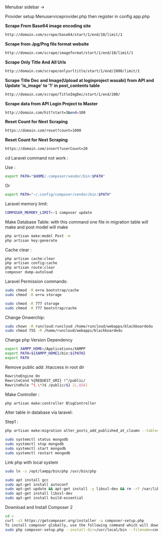 Menubar sidebar ->

Provider setup
Menuserviceprovider.php
then register in config app.php

**Scrape From Base64 image encoding site**

```sh
http://domain.com/scrape/base64/start/1/end/10/limit/1
```

**Scrape from Jpg/Png file format website**

```sh
http://domain.com/scrape/imageformat/start/1/end/10/limit/1
```

**Scrape Only Title And All Urls**

```sh
http://domain.com/scrape/onlyurltitle/start/1/end/2000/limit/1
```

**Scrape Title Dec and Image(Upload at loginproject wasabi) from API and Update 'is_image' to '1' in post_contents table**

```sh
http://domain.com/scrape/TitleImgDec/start/1/end/200/
```

**Scrape data from API Login Project to Master**

```sh
http://domain.com/hit?start=3&end=100
```

**Reset Count for Next Scraping**

```sh
https://domain.com/reset?count=1000
```

**Reset Count for Next Scraping**

```sh
https://domain.com/insert?userCount=20
```

cd Laravel command not work :

Use :

```sh
export PATH="$HOME/.composer/vendor/bin:$PATH"
```

Or

```sh
export PATH="~/.config/composer/vendor/bin:$PATH"
```

Laravel memory limit:

```sh
COMPOSER_MEMORY_LIMIT=-1 composer update
```

Make Database Table: with this command one file in migration table will make and post model will make

```sh
php artisan make:model Post -m
php artisan key:generate
```

Cache clear :

```sh
php artisan cache:clear
php artisan config:cache
php artisan route:clear
composer dump-autoload
```

Laravel Permission commands:

```sh
sudo chmod -R o+rw bootstrap/cache
sudo chmod -R o+rw storage
```

```sh
sudo chmod -R 777 storage
sudo chmod -R 777 bootstrap/cache
```

Change Onwerchip:

```sh
sudo chown -R runcloud:runcloud /home/runcloud/webapps/blackboardedu
sudo chmod 755 -R /home/runcloud/webapps/blackboardedu
```

Change php Version Dependency

```sh
export XAMPP_HOME=/Applications/XAMPP
export PATH=${XAMPP_HOME}/bin:${PATH}
export PATH
```

Remove public add .htaccess in root dir

```sh
RewriteEngine On
RewriteCond %{REQUEST_URI} !^/public/
RewriteRule ^(.\*)$ /public/$1 [L,QSA]
```

Make Controller :

```sh
php artisan make:controller BlogController
```

Alter table in database via laravel:

Step1 :

```sh
php artisan make:migration alter_posts_add_published_at_cloumn --table=posts
```

```sh
sudo systemctl status mongodb
sudo systemctl stop mongodb
sudo systemctl start mongodb
sudo systemctl restart mongodb
```

Link php with local system

```sh
sudo ln -s /opt/lampp/bin/php /usr/bin/php

sudo apt install gcc
sudo apt-get install autoconf
sudo apt-get update && apt-get install -y libssl-dev && rm -rf /var/lib/apt/lists/\*
sudo apt-get install libssl-dev
sudo apt-get install build-essential
```

Download and Install Composer 2

```sh
cd ~
curl -sS https://getcomposer.org/installer -o composer-setup.php
To install composer globally, use the following command which will download and install Composer as a system-wide command named composer, under /usr/local/bin:
sudo php composer-setup.php --install-dir=/usr/local/bin --filename=composer
```
